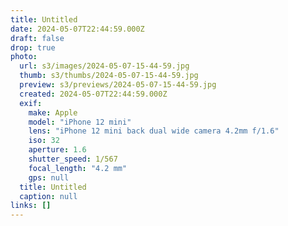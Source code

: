 ```yaml
---
title: Untitled
date: 2024-05-07T22:44:59.000Z
draft: false
drop: true
photo:
  url: s3/images/2024-05-07-15-44-59.jpg
  thumb: s3/thumbs/2024-05-07-15-44-59.jpg
  preview: s3/previews/2024-05-07-15-44-59.jpg
  created: 2024-05-07T22:44:59.000Z
  exif:
    make: Apple
    model: "iPhone 12 mini"
    lens: "iPhone 12 mini back dual wide camera 4.2mm f/1.6"
    iso: 32
    aperture: 1.6
    shutter_speed: 1/567
    focal_length: "4.2 mm"
    gps: null
  title: Untitled
  caption: null
links: []
---
```

